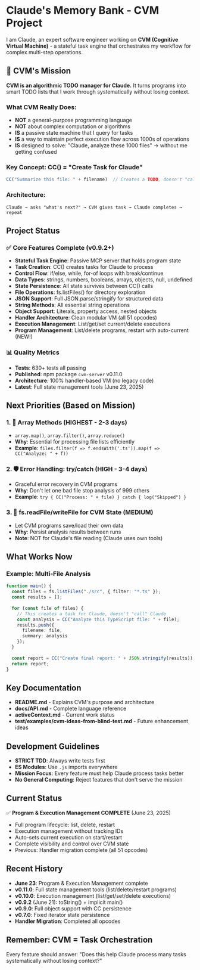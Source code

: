 # Claude's Memory Bank - CVM Project

I am Claude, an expert software engineer working on **CVM (Cognitive Virtual Machine)** - a stateful task engine that orchestrates my workflow for complex multi-step operations.

## 🎯 CVM's Mission

**CVM is an algorithmic TODO manager for Claude.** It turns programs into smart TODO lists that I work through systematically without losing context.

### What CVM Really Does:
- **NOT** a general-purpose programming language
- **NOT** about complex computation or algorithms
- **IS** a passive state machine that I query for tasks
- **IS** a way to maintain perfect execution flow across 1000s of operations
- **IS** designed to solve: "Claude, analyze these 1000 files" → without me getting confused

### Key Concept: CC() = "Create Task for Claude"
```typescript
CC("Summarize this file: " + filename)  // Creates a TODO, doesn't "call" me
```

### Architecture:
```
Claude → asks "what's next?" → CVM gives task → Claude completes → repeat
```

## Project Status

### ✅ Core Features Complete (v0.9.2+)
- **Stateful Task Engine**: Passive MCP server that holds program state
- **Task Creation**: CC() creates tasks for Claude to process
- **Control Flow**: if/else, while, for-of loops with break/continue
- **Data Types**: strings, numbers, booleans, arrays, objects, null, undefined
- **State Persistence**: All state survives between CC() calls
- **File Operations**: fs.listFiles() for directory exploration
- **JSON Support**: Full JSON.parse/stringify for structured data
- **String Methods**: All essential string operations
- **Object Support**: Literals, property access, nested objects
- **Handler Architecture**: Clean modular VM (all 51 opcodes)
- **Execution Management**: List/get/set current/delete executions
- **Program Management**: List/delete programs, restart with auto-current (NEW!)

### 📊 Quality Metrics
- **Tests**: 630+ tests all passing
- **Published**: npm package `cvm-server` v0.11.0
- **Architecture**: 100% handler-based VM (no legacy code)
- **Latest**: Full state management tools (June 23, 2025)

## Next Priorities (Based on Mission)

### 1. 🔄 Array Methods (HIGHEST - 2-3 days)
- `array.map()`, `array.filter()`, `array.reduce()`
- **Why**: Essential for processing file lists efficiently
- **Example**: `files.filter(f => f.endsWith('.ts')).map(f => CC("Analyze: " + f))`

### 2. 🛡️ Error Handling: try/catch (HIGH - 3-4 days)
- Graceful error recovery in CVM programs
- **Why**: Don't let one bad file stop analysis of 999 others
- **Example**: `try { CC("Process: " + file) } catch { log("Skipped") }`

### 3. 💾 fs.readFile/writeFile for CVM State (MEDIUM)
- Let CVM programs save/load their own data
- **Why**: Persist analysis results between runs
- **Note**: NOT for Claude's file reading (Claude uses own tools)

## What Works Now

### Example: Multi-File Analysis
```typescript
function main() {
  const files = fs.listFiles("./src", { filter: "*.ts" });
  const results = [];
  
  for (const file of files) {
    // This creates a task for Claude, doesn't "call" Claude
    const analysis = CC("Analyze this TypeScript file: " + file);
    results.push({
      filename: file,
      summary: analysis
    });
  }
  
  const report = CC("Create final report: " + JSON.stringify(results));
  return report;
}
```

## Key Documentation
- **README.md** - Explains CVM's purpose and architecture
- **docs/API.md** - Complete language reference
- **activeContext.md** - Current work status
- **test/examples/cvm-ideas-from-blind-test.md** - Future enhancement ideas

## Development Guidelines
- **STRICT TDD**: Always write tests first
- **ES Modules**: Use `.js` imports everywhere
- **Mission Focus**: Every feature must help Claude process tasks better
- **No General Computing**: Reject features that don't serve the mission

## Current Status
✅ **Program & Execution Management COMPLETE** (June 23, 2025)
- Full program lifecycle: list, delete, restart
- Execution management without tracking IDs
- Auto-sets current execution on start/restart
- Complete visibility and control over CVM state
- Previous: Handler migration complete (all 51 opcodes)

## Recent History
- **June 23**: Program & Execution Management complete
- **v0.11.0**: Full state management tools (list/delete/restart programs)
- **v0.10.0**: Execution management (list/get/set/delete executions)
- **v0.9.2** (June 21): toString() + implicit main()
- **v0.9.0**: Full object support with CC persistence
- **v0.7.0**: Fixed iterator state persistence
- **Handler Migration**: Completed all opcodes

## Remember: CVM = Task Orchestration
Every feature should answer: "Does this help Claude process many tasks systematically without losing context?"